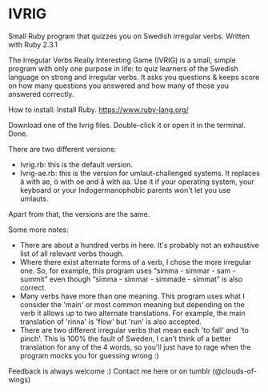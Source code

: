 # IVRIG
Small Ruby program that quizzes you on Swedish irregular verbs.
Written with Ruby 2.3.1

The Irregular Verbs Really Interesting Game (IVRIG) is a small, simple program with only one purpose in life: to quiz learners of the Swedish language on strong and irregular verbs. It asks you questions & keeps score on how many questions you answered and how many of those you answered correctly.

How to install: Install Ruby.
https://www.ruby-lang.org/

Download one of the Ivrig files. Double-click it or open it in the terminal. Done.

There are two different versions:
- Ivrig.rb: this is the default version.
- Ivrig-ae.rb: this is the version for umlaut-challenged systems. It replaces ä with ae, ö with oe and å with aa. Use it if your operating system, your keyboard or your Indogermanophobic parents won't let you use umlauts.

Apart from that, the versions are the same.

Some more notes:
- There are about a hundred verbs in here. It's probably not an exhaustive list of all relevant verbs though.
- Where there exist alternate forms of a verb, I chose the more irregular one. So, for example, this program uses “simma - simmar - sam - summit” even though “simma - simmar - simmade - simmat” is also correct.
- Many verbs have more than one meaning. This program uses what I consider the 'main' or most common meaning but depending on the verb it allows up to two alternate translations. For example, the main translation of 'rinna' is 'flow' but 'run' is also accepted.
- There are two different irregular verbs that mean each 'to fall' and 'to pinch'. This is 100% the fault of Sweden, I can't think of a better translation for any of the 4 words, so you'll just have to rage when the program mocks you for guessing wrong :)

Feedback is always welcome :) Contact me here or on tumblr (@clouds-of-wings)
